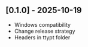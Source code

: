 ## [0.1.0] - 2025-10-19
- Windows compatibility
- Change release strategy
- Headers in ttypt folder
